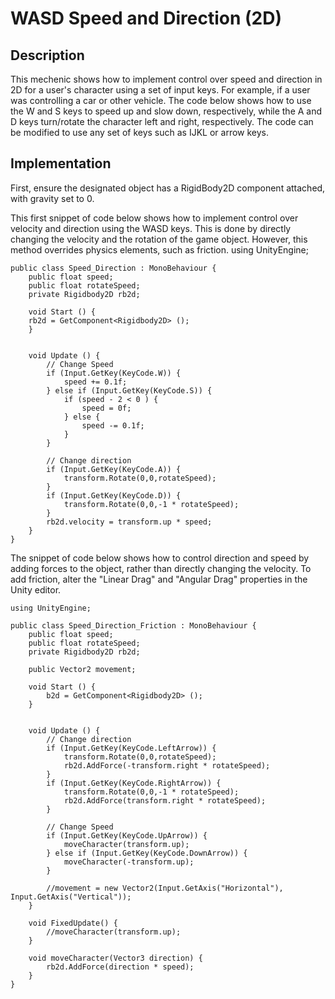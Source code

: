 # WASD Speed and Direction (2D)  

## Description
This mechenic shows how to implement control over speed and direction in 2D for a user's character using a set of input keys. For example, if a user was controlling a car or other vehicle. The code below shows how to use the W and S keys to speed up and slow down, respectively, while the A and D keys turn/rotate the character left and right, respectively. The code can be modified to use any set of keys such as IJKL or arrow keys.

## Implementation
First, ensure the designated object has a RigidBody2D component attached, with gravity set to 0.  

This first snippet of code below shows how to implement control over velocity and direction using the WASD keys.
This is done by directly changing the velocity and the rotation of the game object. However, this method overrides physics elements,
such as friction.
    using UnityEngine;

    public class Speed_Direction : MonoBehaviour {
        public float speed;
        public float rotateSpeed;
        private Rigidbody2D rb2d;

        void Start () {
        rb2d = GetComponent<Rigidbody2D> ();
        }
        

        void Update () {
            // Change Speed
            if (Input.GetKey(KeyCode.W)) {
                speed += 0.1f;
            } else if (Input.GetKey(KeyCode.S)) {
                if (speed - 2 < 0 ) {
                    speed = 0f;
                } else {
                    speed -= 0.1f;
                }
            }

            // Change direction
            if (Input.GetKey(KeyCode.A)) {
                transform.Rotate(0,0,rotateSpeed);
            }
            if (Input.GetKey(KeyCode.D)) {
                transform.Rotate(0,0,-1 * rotateSpeed);
            }
            rb2d.velocity = transform.up * speed;
        }
    }
  
The snippet of code below shows how to control direction and speed by adding forces to the object,
rather than directly changing the velocity. To add friction, alter the "Linear Drag" and "Angular Drag" properties
in the Unity editor.

    using UnityEngine;
    
    public class Speed_Direction_Friction : MonoBehaviour {
        public float speed;
        public float rotateSpeed;
        private Rigidbody2D rb2d;

        public Vector2 movement;

        void Start () {
            b2d = GetComponent<Rigidbody2D> ();
        }
        

        void Update () {
            // Change direction
            if (Input.GetKey(KeyCode.LeftArrow)) {
                transform.Rotate(0,0,rotateSpeed);
                rb2d.AddForce(-transform.right * rotateSpeed);
            }
            if (Input.GetKey(KeyCode.RightArrow)) {
                transform.Rotate(0,0,-1 * rotateSpeed);
                rb2d.AddForce(transform.right * rotateSpeed);
            }

            // Change Speed
            if (Input.GetKey(KeyCode.UpArrow)) {
                moveCharacter(transform.up);
            } else if (Input.GetKey(KeyCode.DownArrow)) {
                moveCharacter(-transform.up);
            }

            //movement = new Vector2(Input.GetAxis("Horizontal"), Input.GetAxis("Vertical"));
        }

        void FixedUpdate() {
            //moveCharacter(transform.up);
        }

        void moveCharacter(Vector3 direction) {
            rb2d.AddForce(direction * speed);
        }
    }
